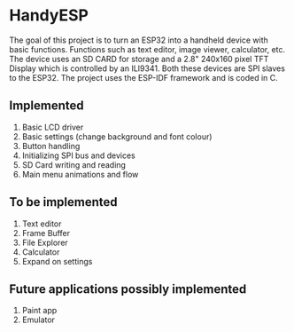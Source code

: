 # HandyESP

The goal of this project is to turn an ESP32 into a handheld device with basic functions. Functions such as text editor, image viewer, calculator, etc.
The device uses an SD CARD for storage and a 2.8" 240x160 pixel TFT Display which is controlled by an ILI9341. Both these devices are SPI slaves to the ESP32.
The project uses the ESP-IDF framework and is coded in C.

## Implemented

1. Basic LCD driver
2. Basic settings (change background and font colour)
3. Button handling
4. Initializing SPI bus and devices
5. SD Card writing and reading
6. Main menu animations and flow

## To be implemented

1. Text editor
2. Frame Buffer
3. File Explorer
4. Calculator
5. Expand on settings

## Future applications possibly implemented

1. Paint app
2. Emulator
